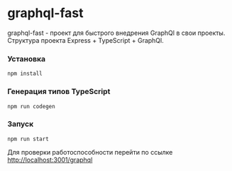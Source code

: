 # graphql-fast

graphql-fast - проект для быстрого внедрения GraphQl в свои проекты. Структура проекта Express + TypeScript + GraphQl.

### Установка

```shell
npm install
```

### Генерация типов TypeScript

```shell
npm run codegen
```

### Запуск

```shell
npm run start
```

Для проверки работоспособности перейти по ссылке [http://localhost:3001/graphql](http://localhost:3001/graphql)